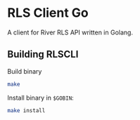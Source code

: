 # RLS Client Go

A client for River RLS API written in Golang.

## Building RLSCLI

Build binary
```bash
make
```
Install binary in `$GOBIN`:
```bash
make install
```